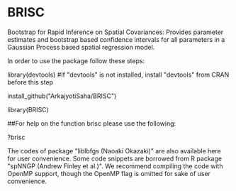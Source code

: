 # BRISC
Bootstrap for Rapid Inference on Spatial Covariances: Provides parameter estimates and bootstrap based confidence intervals for all parameters in a Gaussian Process based spatial regression model.


In order to use the package follow these steps:

library(devtools) #If "devtools" is not installed, install "devtools" from CRAN before this step

install_github("ArkajyotiSaha/BRISC")

library(BRISC)


##For help on the function brisc please use the following:

?brisc



The codes of package "liblbfgs (Naoaki Okazaki)" are also available here for user convenience. Some code snippets are borrowed from R package "spNNGP (Andrew Finley et al.)". We recommend compiling the code with OpenMP support, though the OpenMP flag is omitted for sake of user convenience.
